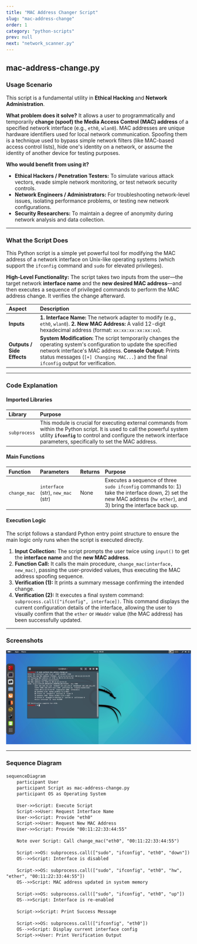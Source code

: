 ```yaml
---
title: "MAC Address Changer Script"
slug: "mac-address-change"
order: 1
category: "python-scripts"
prev: null
next: "network_scanner.py"
---
```


## mac-address-change.py

### Usage Scenario
This script is a fundamental utility in **Ethical Hacking** and **Network Administration**.

**What problem does it solve?**
It allows a user to programmatically and temporarily **change (spoof) the Media Access Control (MAC) address** of a specified network interface (e.g., `eth0`, `wlan0`). MAC addresses are unique hardware identifiers used for local network communication. Spoofing them is a technique used to bypass simple network filters (like MAC-based access control lists), hide one's identity on a network, or assume the identity of another device for testing purposes.

**Who would benefit from using it?**
* **Ethical Hackers / Penetration Testers:** To simulate various attack vectors, evade simple network monitoring, or test network security controls.
* **Network Engineers / Administrators:** For troubleshooting network-level issues, isolating performance problems, or testing new network configurations.
* **Security Researchers:** To maintain a degree of anonymity during network analysis and data collection.

---

### What the Script Does

This Python script is a simple yet powerful tool for modifying the MAC address of a network interface on Unix-like operating systems (which support the `ifconfig` command and `sudo` for elevated privileges).

**High-Level Functionality:**
The script takes two inputs from the user—the target network **interface name** and the **new desired MAC address**—and then executes a sequence of privileged commands to perform the MAC address change. It verifies the change afterward.

| Aspect | Description |
| :--- | :--- |
| **Inputs** | **1. Interface Name:** The network adapter to modify (e.g., `eth0`, `wlan0`). **2. New MAC Address:** A valid 12-digit hexadecimal address (format: `xx:xx:xx:xx:xx:xx`). |
| **Outputs / Side Effects** | **System Modification:** The script temporarily changes the operating system's configuration to update the specified network interface's MAC address. **Console Output:** Prints status messages (`[+] Changing MAC...`) and the final `ifconfig` output for verification. |

---

### Code Explanation

#### Imported Libraries

| Library | Purpose |
| :--- | :--- |
| `subprocess` | This module is crucial for executing external commands from within the Python script. It is used to call the powerful system utility **`ifconfig`** to control and configure the network interface parameters, specifically to set the MAC address. |

#### Main Functions

| Function | Parameters | Returns | Purpose |
| :--- | :--- | :--- | :--- |
| `change_mac` | `interface` (str), `new_mac` (str) | None | Executes a sequence of three `sudo ifconfig` commands to: 1) take the interface down, 2) set the new MAC address (`hw ether`), and 3) bring the interface back up. |

#### Execution Logic

The script follows a standard Python entry point structure to ensure the main logic only runs when the script is executed directly.

1.  **Input Collection:** The script prompts the user twice using `input()` to get the **interface name** and the **new MAC address**.
2.  **Function Call:** It calls the main procedure, `change_mac(interface, new_mac)`, passing the user-provided values, thus executing the MAC address spoofing sequence.
3.  **Verification (1):** It prints a summary message confirming the intended change.
4.  **Verification (2):** It executes a final system command: `subprocess.call(["ifconfig", interface])`. This command displays the current configuration details of the interface, allowing the user to visually confirm that the `ether` or `HWaddr` value (the MAC address) has been successfully updated.
          
---

### Screenshots

![mac_address_change.py running](../imgs/mac_address_change.jpg)

---

### Sequence Diagram

```mermaid
sequenceDiagram
    participant User
    participant Script as mac-address-change.py
    participant OS as Operating System
    
    User->>Script: Execute Script
    Script->>User: Request Interface Name
    User->>Script: Provide "eth0"
    Script->>User: Request New MAC Address
    User->>Script: Provide "00:11:22:33:44:55"
    
    Note over Script: Call change_mac("eth0", "00:11:22:33:44:55")
    
    Script->>OS: subprocess.call(["sudo", "ifconfig", "eth0", "down"])
    OS-->>Script: Interface is disabled
    
    Script->>OS: subprocess.call(["sudo", "ifconfig", "eth0", "hw", "ether", "00:11:22:33:44:55"])
    OS-->>Script: MAC address updated in system memory
    
    Script->>OS: subprocess.call(["sudo", "ifconfig", "eth0", "up"])
    OS-->>Script: Interface is re-enabled
    
    Script->>Script: Print Success Message
    
    Script->>OS: subprocess.call(["ifconfig", "eth0"])
    OS-->>Script: Display current interface config
    Script->>User: Print Verification Output